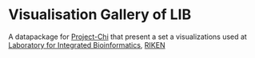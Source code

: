 # Visualisation Gallery of LIB
A datapackage for [Project-Chi](https://github.com/Hypercubed/Project-Chi) that present a set a visualizations used at [Laboratory for Integrated Bioinformatics](http://metasystems.riken.jp/), [RIKEN](http://www.riken.jp/en/)
